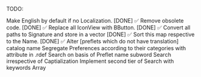 TODO:

Make English by default if no Localization. [DONE] ✅
Remove obsolete code. [DONE] ✅
Replace all IconView with BButton. [DONE] ✅
Convert all paths to Signature and store in a vector [DONE] ✅
Sort this map respective to the Name. [DONE] ✅
Alter [preflets which do not have translation] catalog name
Segregate Preferences according to their categories with attribute in .rdef
Search on basis of Preflet name subword
Search irrespective of Captialization
Implement second tier of Search with keywords Array
